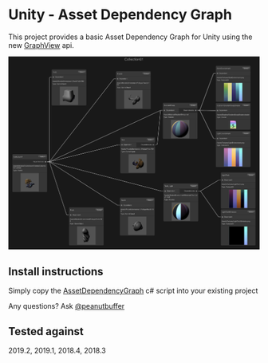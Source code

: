 # Unity - Asset Dependency Graph 

This project provides a basic Asset Dependency Graph for Unity using the new [GraphView](https://docs.unity3d.com/2019.2/Documentation/ScriptReference/Experimental.GraphView.GraphView.html) api.

![](Images/Example.png?raw=true)

## Install instructions
Simply copy the [AssetDependencyGraph](Assets/Editor/AssetDependencyGraph.cs) c# script into your existing project

Any questions? Ask [@peanutbuffer](https://twitter.com/PeanutBuffer)

## Tested against
2019.2, 2019.1, 2018.4, 2018.3
